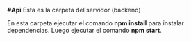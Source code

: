 **#Api**
Esta es la carpeta del servidor (backend)
   
En esta carpeta ejecutar el comando **npm install** para instalar dependencias.
Luego ejecutar el comando **npm start**.

